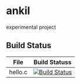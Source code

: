 # ankil
experimental project

## Build Status

File|Build Statuss
---|---
hello.c|[![Build Status](https://travis-ci.com/2508229591/ankil.svg?branch=master)](https://travis-ci.com/2508229591/ankil)

